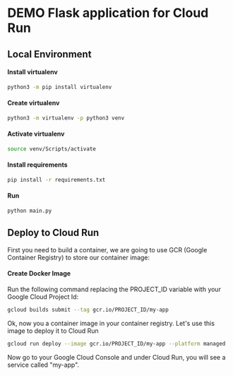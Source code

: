 

# DEMO Flask application for Cloud Run

## Local Environment

#### Install virtualenv
```bash
python3 -m pip install virtualenv
```

#### Create virtualenv
```bash
python3 -m virtualenv -p python3 venv
```

#### Activate virtualenv
```bash
source venv/Scripts/activate
```

#### Install requirements
```bash
pip install -r requirements.txt
```

#### Run
```bash
python main.py
```

## Deploy to Cloud Run
First you need to build a container, we are going to use GCR (Google Container Registry) to store our container image:

#### Create Docker Image
Run the following command replacing the PROJECT_ID variable with your Google Cloud Project Id:
```bash
gcloud builds submit --tag gcr.io/PROJECT_ID/my-app
```
Ok, now you a container image in your container registry. Let's use this image to deploy it to Cloud Run
```bash
gcloud run deploy --image gcr.io/PROJECT_ID/my-app --platform managed

```
Now go to your Google Cloud Console and under Cloud Run, you will see a service called "my-app".

